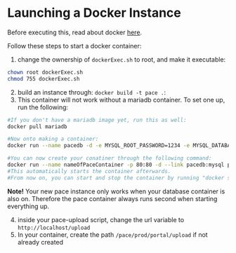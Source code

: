 # Launching a Docker Instance
Before executing this, read about docker [here](https://docs.docker.com/get-started/part1).

Follow these steps to start a docker container:
1. change the ownership of `dockerExec.sh` to root, and make it executable:
```bash
chown root dockerExec.sh
chmod 755 dockerExec.sh
```
2. build an instance through: `docker build -t pace .`:
3. This container will not work without a mariadb container. To set one up, run the following:
```bash
#If you don't have a mariadb image yet, run this as well:
docker pull mariadb

#Now onto making a container:
docker run --name pacedb -d -e MYSQL_ROOT_PASSWORD=1234 -e MYSQL_DATABASE=pace mariadb

#You can now create your conatiner through the following command:
docker run --name nameOfPaceContainer -p 80:80 -d --link pacedb:mysql pace
#This automatically starts the container afterwards.
#From now on, you can start and stop the container by running "docker start nameOfPaceContainer" and "docker stop nameOfPaceContainer" respectively.
```

**Note!** Your new pace instance only works when your database container is also on. Therefore the pace container always runs second when starting everything up.

4. inside your pace-upload script, change the url variable to `http://localhost/upload`
5. In your container, create the path `/pace/prod/portal/upload` if not already created
